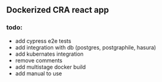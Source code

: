 ## Dockerized CRA react app 

### todo:
- add cypress e2e tests
- add integration with db (postgres, postgraphile, hasura)
- add kubernates integration
- remove comments
- add multistage docker build
- add manual to use